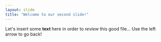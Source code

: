 ```yaml
---
layout: slide
title: "Welcome to our second slide!"
---
```

Let's insert some **text** here in order to *review* this good file...
Use the left arrow to go back!
